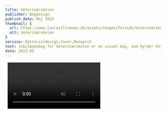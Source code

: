 ```yaml
---
title: Veterinærskolen
publisher: Bogdesign
publish_date: Maj 2023
thumbnail: {
  url: https://www.lauravillumsen.dk/assets/images/Forside/Veterinærskolen_Forside.jpg,
  alt: Veterinærskolen
}
service: Editorialdesign,Cover,Research
text: Jubilæumsbog for Veterinærskolen er en visuel bog, som hylder Veterinærskolens 250-års fødselsdag. Bogen blev designet i forbindelse med et skoleprojekt på Danmarks Medie- og Journalisthøjskole. Bogens indhold er designet efter dansk og engelsk sprog, hvor sprogene er blevet differentieret med forskellige skrifttyper serif og sans serif. Bogen er præget af smukke og interessante fotos af Jens Wejs. Omslaget er pyntet med siametiske grise og en lysegrøn farve, som skal give illusionen af knogler. Snitfarven komplimenterer den grønne farve og skal symbolisere blod. Bogen er sat med skrifttyperne Neue Haas Grotesk og Loretta VF.
date: 2023-05
---
```


<img src="https://www.lauravillumsen.dk/assets/images/Veterinærskolen_underside/1_Veterinærskolen_underside.jpg" alt="">
<img src="https://www.lauravillumsen.dk/assets/images/Veterinærskolen_underside/2_Veterinærskolen_underside.jpg" alt="">
<video controls muted autoplay loop>
  <source src="https://www.lauravillumsen.dk/assets/images/Veterinærskolen_underside/3_Veterinæskolen_underside_video.mp4" type="video/mp4">
</video>
<img src="https://www.lauravillumsen.dk/assets/images/Veterinærskolen_underside/4_Veterinærskolen_underside.jpg" alt="">
<img src="https://www.lauravillumsen.dk/assets/images/Veterinærskolen_underside/5_Veterinærskolen_underside.jpg" alt="">
<img src="https://www.lauravillumsen.dk/assets/images/Veterinærskolen_underside/6_Veterinærskolen_underside.jpg" alt="">
<img src="https://www.lauravillumsen.dk/assets/images/Veterinærskolen_underside/7_Veterinærskolen_underside.jpg" alt="">
